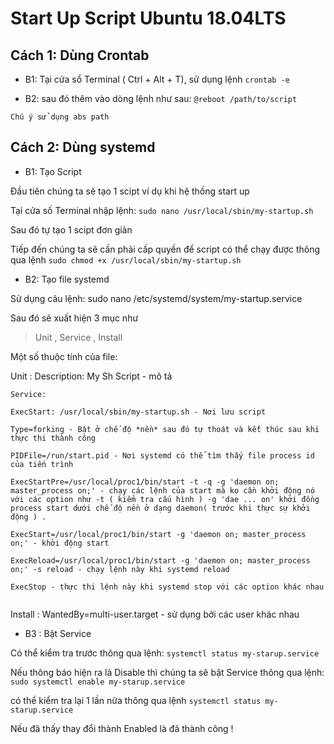 # Start Up Script Ubuntu 18.04LTS

## Cách 1: Dùng Crontab

- B1: Tại cửa sổ Terminal ( Ctrl + Alt + T), sử dụng lệnh `crontab -e `

- B2: sau đó thêm vào dòng lệnh như sau: `@reboot /path/to/script`

`Chú ý sử dụng abs path`

## Cách 2: Dùng systemd

- B1: Tạo Script

Đầu tiên chúng ta sẽ tạo 1 scipt ví dụ khi hệ thống start up

Tại cửa số Terminal nhập lệnh: `sudo nano /usr/local/sbin/my-startup.sh`

Sau đó tự tạo 1 scipt đơn giản 

Tiếp đến chúng ta sẽ cần phải cấp quyền để script có thể chạy được thông qua lệnh `sudo chmod +x /usr/local/sbin/my-startup.sh`

- B2: Tạo file systemd

Sử dụng câu lệnh: sudo nano /etc/systemd/system/my-startup.service

Sau đó sẽ xuất hiện 3 mục như 
> Unit , Service , Install 


Một số thuộc tính của file:

Unit : Description: My Sh Script - mô tả

```
Service: 

ExecStart: /usr/local/sbin/my-startup.sh - Nơi lưu script

Type=forking - Bật ở chế độ *nền* sau đó tự thoát và kết thúc sau khi thực thi thành công

PIDFile=/run/start.pid - Nơi systemd có thể tìm thấy file process id của tiến trình

ExecStartPre=/usr/local/proc1/bin/start -t -q -g 'daemon on; master_process on;' - chạy các lệnh của start mà ko cần khởi động nó 
với các option như -t ( kiểm tra cấu hình ) -g 'dae ... on' khởi đồng process start dưới chế độ nền ở dạng daemon( trước khi thực sự khởi động ) . 

ExecStart=/usr/local/proc1/bin/start -g 'daemon on; master_process on;' - khởi động start 

ExecReload=/usr/local/proc1/bin/start -g 'daemon on; master_process on;' -s reload - chạy lệnh này khi systemd reload 

ExecStop - thực thi lệnh này khi systemd stop với các option khác nhau


```

Install : WantedBy=multi-user.target - sử dụng bởi các user khác nhau 



- B3 : Bật Service

Có thể kiểm tra trước thông qua lệnh: `systemctl status my-starup.service`

Nếu thông báo hiện ra là Disable thì chúng ta sẽ bật Service thông qua lệnh: `sudo systemctl enable my-starup.service`

có thể kiểm tra lại 1 lần nữa thông qua lệnh `systemctl status my-starup.service`

Nếu đã thấy thay đổi thành Enabled là đã thành công !
